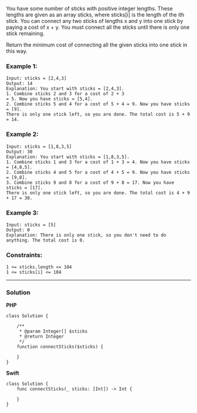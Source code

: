 
You have some number of sticks with positive integer lengths. These lengths are given as an array sticks, where sticks[i] is the length of the ith stick.
You can connect any two sticks of lengths x and y into one stick by paying a cost of x + y. You must connect all the sticks until there is only one stick remaining.

Return the minimum cost of connecting all the given sticks into one stick in this way.


### Example 1:
```
Input: sticks = [2,4,3]
Output: 14
Explanation: You start with sticks = [2,4,3].
1. Combine sticks 2 and 3 for a cost of 2 + 3 
= 5. Now you have sticks = [5,4].
2. Combine sticks 5 and 4 for a cost of 5 + 4 = 9. Now you have sticks = [9].
There is only one stick left, so you are done. The total cost is 5 + 9 = 14.
```
### Example 2:
```
Input: sticks = [1,8,3,5]
Output: 30
Explanation: You start with sticks = [1,8,3,5].
1. Combine sticks 1 and 3 for a cost of 1 + 3 = 4. Now you have sticks = [4,8,5].
2. Combine sticks 4 and 5 for a cost of 4 + 5 = 9. Now you have sticks = [9,8].
3. Combine sticks 9 and 8 for a cost of 9 + 8 = 17. Now you have sticks = [17].
There is only one stick left, so you are done. The total cost is 4 + 9 + 17 = 30.
```
### Example 3:
```
Input: sticks = [5]
Output: 0
Explanation: There is only one stick, so you don't need to do anything. The total cost is 0.
```
### Constraints:
```
1 <= sticks.length <= 104
1 <= sticks[i] <= 104
```

_________________________________________________________________________________________________________________________________________________________
### Solution

<strong>PHP</strong>
```
class Solution {

    /**
     * @param Integer[] $sticks
     * @return Integer
     */
    function connectSticks($sticks) {
        
    }
}
```
<strong>Swift</strong>
```
class Solution {
    func connectSticks(_ sticks: [Int]) -> Int {
        
    }
}
```
